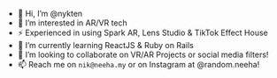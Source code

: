 - 👋 Hi, I’m @nykten
- 👀 I’m interested in AR/VR tech
- ⚡ Experienced in using Spark AR, Lens Studio & TikTok Effect House
- 🌱 I’m currently learning ReactJS & Ruby on Rails
- 💞️ I’m looking to collaborate on VR/AR Projects or social media filters!
- 📫 Reach me on `nik@neeha.my` or on Instagram at @random.neeha!

<!---
Nykten/Nykten is a ✨ special ✨ repository because its `README.md` (this file) appears on your GitHub profile.
You can click the Preview link to take a look at your changes.
--->
